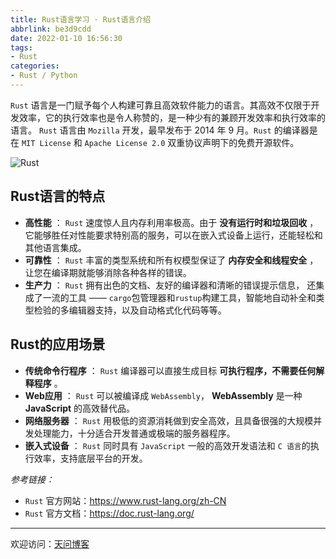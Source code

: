 ```yaml
---
title: Rust语言学习 · Rust语言介绍
abbrlink: be3d9cdd
date: 2022-01-10 16:56:30
tags:
- Rust
categories:
- Rust / Python
---
```


`Rust` 语言是一门赋予每个人构建可靠且高效软件能力的语言。其高效不仅限于开发效率，它的执行效率也是令人称赞的，是一种少有的兼顾开发效率和执行效率的语言。
`Rust` 语言由 `Mozilla` 开发，最早发布于 2014 年 9 月。`Rust` 的编译器是在 `MIT License` 和 `Apache License 2.0` 双重协议声明下的免费开源软件。

![Rust](https://tiven.cn/static/img/img-rust-01-57KUUPfINYXaMcOt6MMaB.jpg)

[//]: # (<!-- more -->)

## Rust语言的特点

- **高性能** ： `Rust` 速度惊人且内存利用率极高。由于 **没有运行时和垃圾回收** ，它能够胜任对性能要求特别高的服务，可以在嵌入式设备上运行，还能轻松和其他语言集成。
- **可靠性** ： `Rust` 丰富的类型系统和所有权模型保证了 **内存安全和线程安全** ，让您在编译期就能够消除各种各样的错误。
- **生产力** ： `Rust` 拥有出色的文档、友好的编译器和清晰的错误提示信息， 还集成了一流的工具 —— `cargo`包管理器和`rustup`构建工具，智能地自动补全和类型检验的多编辑器支持，以及自动格式化代码等等。

## Rust的应用场景

- **传统命令行程序** ： `Rust` 编译器可以直接生成目标 **可执行程序，不需要任何解释程序** 。
- **Web应用** ： `Rust` 可以被编译成 `WebAssembly`， **WebAssembly** 是一种 **JavaScript** 的高效替代品。
- **网络服务器** ： `Rust` 用极低的资源消耗做到安全高效，且具备很强的大规模并发处理能力，十分适合开发普通或极端的服务器程序。
- **嵌入式设备** ： `Rust` 同时具有 `JavaScript` 一般的高效开发语法和 `C 语言`的执行效率，支持底层平台的开发。

_参考链接：_
- `Rust` 官方网站：https://www.rust-lang.org/zh-CN
- `Rust` 官方文档：https://doc.rust-lang.org/

---

欢迎访问：[天问博客](https://tiven.cn/p/be3d9cdd/ "天問博客")


